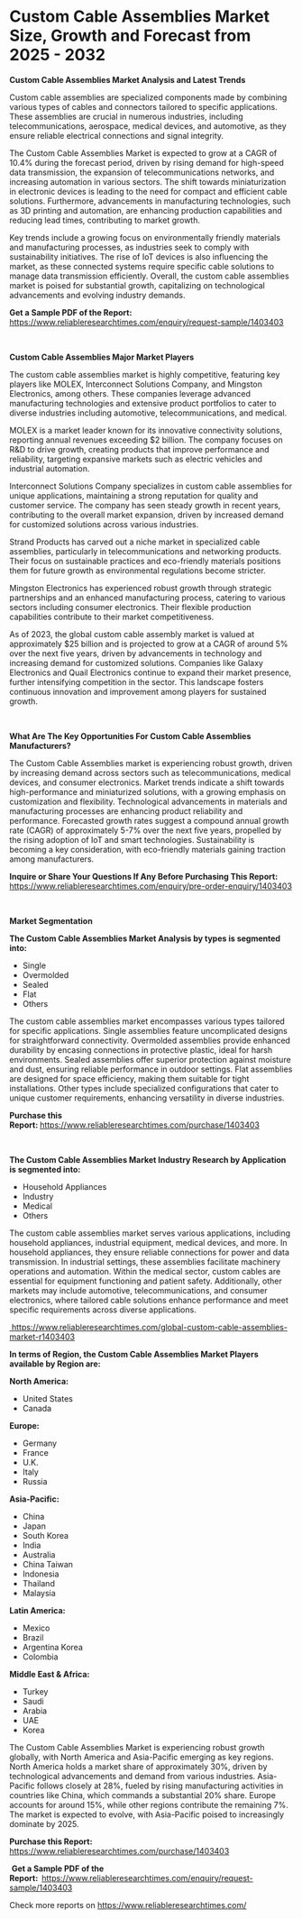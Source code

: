 <p><h1>Custom Cable Assemblies Market Size, Growth and Forecast from 2025 - 2032</h1></p><p><strong>Custom Cable Assemblies Market Analysis and Latest Trends</strong></p>
<p><p>Custom cable assemblies are specialized components made by combining various types of cables and connectors tailored to specific applications. These assemblies are crucial in numerous industries, including telecommunications, aerospace, medical devices, and automotive, as they ensure reliable electrical connections and signal integrity.</p><p>The Custom Cable Assemblies Market is expected to grow at a CAGR of 10.4% during the forecast period, driven by rising demand for high-speed data transmission, the expansion of telecommunications networks, and increasing automation in various sectors. The shift towards miniaturization in electronic devices is leading to the need for compact and efficient cable solutions. Furthermore, advancements in manufacturing technologies, such as 3D printing and automation, are enhancing production capabilities and reducing lead times, contributing to market growth.</p><p>Key trends include a growing focus on environmentally friendly materials and manufacturing processes, as industries seek to comply with sustainability initiatives. The rise of IoT devices is also influencing the market, as these connected systems require specific cable solutions to manage data transmission efficiently. Overall, the custom cable assemblies market is poised for substantial growth, capitalizing on technological advancements and evolving industry demands.</p></p>
<p><strong>Get a Sample PDF of the Report:&nbsp;</strong> <a href="https://www.reliableresearchtimes.com/enquiry/request-sample/1403403?utm_campaign=2006&utm_medium=2&utm_source=Github&utm_content=ia&utm_term=13012025&utm_id=custom-cable-assemblies">https://www.reliableresearchtimes.com/enquiry/request-sample/1403403</a></p>
<p>&nbsp;</p>
<p><strong>Custom Cable Assemblies Major Market Players</strong></p>
<p><p>The custom cable assemblies market is highly competitive, featuring key players like MOLEX, Interconnect Solutions Company, and Mingston Electronics, among others. These companies leverage advanced manufacturing technologies and extensive product portfolios to cater to diverse industries including automotive, telecommunications, and medical.</p><p>MOLEX is a market leader known for its innovative connectivity solutions, reporting annual revenues exceeding $2 billion. The company focuses on R&D to drive growth, creating products that improve performance and reliability, targeting expansive markets such as electric vehicles and industrial automation.</p><p>Interconnect Solutions Company specializes in custom cable assemblies for unique applications, maintaining a strong reputation for quality and customer service. The company has seen steady growth in recent years, contributing to the overall market expansion, driven by increased demand for customized solutions across various industries.</p><p>Strand Products has carved out a niche market in specialized cable assemblies, particularly in telecommunications and networking products. Their focus on sustainable practices and eco-friendly materials positions them for future growth as environmental regulations become stricter.</p><p>Mingston Electronics has experienced robust growth through strategic partnerships and an enhanced manufacturing process, catering to various sectors including consumer electronics. Their flexible production capabilities contribute to their market competitiveness.</p><p>As of 2023, the global custom cable assembly market is valued at approximately $25 billion and is projected to grow at a CAGR of around 5% over the next five years, driven by advancements in technology and increasing demand for customized solutions. Companies like Galaxy Electronics and Quail Electronics continue to expand their market presence, further intensifying competition in the sector. This landscape fosters continuous innovation and improvement among players for sustained growth.</p></p>
<p>&nbsp;</p>
<p><strong>What Are The Key Opportunities For Custom Cable Assemblies Manufacturers?</strong></p>
<p><p>The Custom Cable Assemblies market is experiencing robust growth, driven by increasing demand across sectors such as telecommunications, medical devices, and consumer electronics. Market trends indicate a shift towards high-performance and miniaturized solutions, with a growing emphasis on customization and flexibility. Technological advancements in materials and manufacturing processes are enhancing product reliability and performance. Forecasted growth rates suggest a compound annual growth rate (CAGR) of approximately 5-7% over the next five years, propelled by the rising adoption of IoT and smart technologies. Sustainability is becoming a key consideration, with eco-friendly materials gaining traction among manufacturers.</p></p>
<p><strong>Inquire or Share Your Questions If Any Before Purchasing This Report:</strong> <a href="https://www.reliableresearchtimes.com/enquiry/pre-order-enquiry/1403403?utm_campaign=2006&utm_medium=2&utm_source=Github&utm_content=ia&utm_term=13012025&utm_id=custom-cable-assemblies">https://www.reliableresearchtimes.com/enquiry/pre-order-enquiry/1403403</a></p>
<p>&nbsp;</p>
<p><strong>Market Segmentation</strong></p>
<p><strong>The Custom Cable Assemblies Market Analysis by types is segmented into:</strong></p>
<p><ul><li>Single</li><li>Overmolded</li><li>Sealed</li><li>Flat</li><li>Others</li></ul></p>
<p><p>The custom cable assemblies market encompasses various types tailored for specific applications. Single assemblies feature uncomplicated designs for straightforward connectivity. Overmolded assemblies provide enhanced durability by encasing connections in protective plastic, ideal for harsh environments. Sealed assemblies offer superior protection against moisture and dust, ensuring reliable performance in outdoor settings. Flat assemblies are designed for space efficiency, making them suitable for tight installations. Other types include specialized configurations that cater to unique customer requirements, enhancing versatility in diverse industries.</p></p>
<p><strong>Purchase this Report:&nbsp;</strong><a href="https://www.reliableresearchtimes.com/purchase/1403403?utm_campaign=2006&utm_medium=2&utm_source=Github&utm_content=ia&utm_term=13012025&utm_id=custom-cable-assemblies">https://www.reliableresearchtimes.com/purchase/1403403</a></p>
<p>&nbsp;</p>
<p><strong>The Custom Cable Assemblies Market Industry Research by Application is segmented into:</strong></p>
<p><ul><li>Household Appliances</li><li>Industry</li><li>Medical</li><li>Others</li></ul></p>
<p><p>The custom cable assemblies market serves various applications, including household appliances, industrial equipment, medical devices, and more. In household appliances, they ensure reliable connections for power and data transmission. In industrial settings, these assemblies facilitate machinery operations and automation. Within the medical sector, custom cables are essential for equipment functioning and patient safety. Additionally, other markets may include automotive, telecommunications, and consumer electronics, where tailored cable solutions enhance performance and meet specific requirements across diverse applications.</p></p>
<p><a href="https://www.reliableresearchtimes.com/global-custom-cable-assemblies-market-r1403403?utm_campaign=2006&utm_medium=2&utm_source=Github&utm_content=ia&utm_term=13012025&utm_id=custom-cable-assemblies">&nbsp;https://www.reliableresearchtimes.com/global-custom-cable-assemblies-market-r1403403</a></p>
<p><strong>In terms of Region, the Custom Cable Assemblies Market Players available by Region are:</strong></p>
<p>
    <p> <strong> North America: </strong>
        <ul>
            <li>United States</li>
            <li>Canada</li>
        </ul>
        </p> 
    <p> <strong> Europe: </strong>
        <ul>
            <li>Germany</li>
            <li>France</li>
            <li>U.K.</li>
            <li>Italy</li>
            <li>Russia</li>
        </ul>
        </p> 
    <p> <strong> Asia-Pacific: </strong>
        <ul>
            <li>China</li>
            <li>Japan</li>
            <li>South Korea</li>
            <li>India</li>
            <li>Australia</li>
            <li>China Taiwan</li>
            <li>Indonesia</li>
            <li>Thailand</li>
            <li>Malaysia</li>
        </ul>
        </p> 
    <p> <strong> Latin America: </strong>
        <ul>
            <li>Mexico</li>
            <li>Brazil</li>
            <li>Argentina Korea</li>
            <li>Colombia</li>
        </ul>
        </p> 
    <p> <strong> Middle East & Africa: </strong>
        <ul>
            <li>Turkey</li>
            <li>Saudi</li>
            <li>Arabia</li>
            <li>UAE</li>
            <li>Korea</li>
        </ul>
    </p>
    </p>
<p><p>The Custom Cable Assemblies Market is experiencing robust growth globally, with North America and Asia-Pacific emerging as key regions. North America holds a market share of approximately 30%, driven by technological advancements and demand from various industries. Asia-Pacific follows closely at 28%, fueled by rising manufacturing activities in countries like China, which commands a substantial 20% share. Europe accounts for around 15%, while other regions contribute the remaining 7%. The market is expected to evolve, with Asia-Pacific poised to increasingly dominate by 2025.</p></p>
<p><strong>Purchase this Report: </strong><a href="https://www.reliableresearchtimes.com/purchase/1403403?utm_campaign=2006&utm_medium=2&utm_source=Github&utm_content=ia&utm_term=13012025&utm_id=custom-cable-assemblies">https://www.reliableresearchtimes.com/purchase/1403403</a></p>
<p>&nbsp;<strong>Get a Sample PDF of the Report:&nbsp;&nbsp;</strong><a href="https://www.reliableresearchtimes.com/enquiry/request-sample/1403403?utm_campaign=2006&utm_medium=2&utm_source=Github&utm_content=ia&utm_term=13012025&utm_id=custom-cable-assemblies">https://www.reliableresearchtimes.com/enquiry/request-sample/1403403</a></p>
<p><strong></strong></p>
<p>Check more reports on <a href="https://www.reliableresearchtimes.com/?utm_campaign=2006&utm_medium=2&utm_source=Github&utm_content=ia&utm_term=13012025&utm_id=custom-cable-assemblies">https://www.reliableresearchtimes.com/</a></p>
